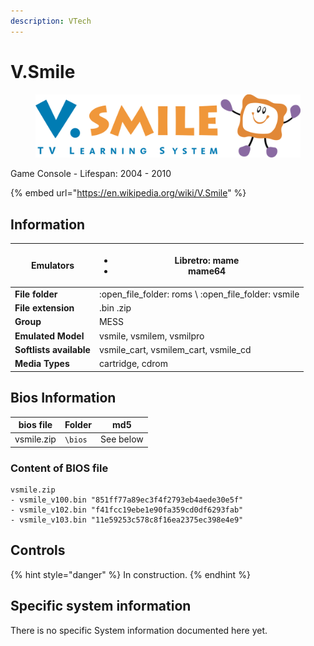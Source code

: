 ```yaml
---
description: VTech
---
```


# V.Smile

<figure><img src="https://raw.githubusercontent.com/fabricecaruso/es-theme-carbon/52ff37c9e265587d006945a2ba695b5a962b3a3d/art/logos/vsmile.svg" alt=""><figcaption></figcaption></figure>

Game Console - Lifespan: 2004 - 2010

{% embed url="https://en.wikipedia.org/wiki/V.Smile" %}

## Information

| **Emulators**           | <ul><li>Libretro: mame</li><li>mame64</li></ul>         |
| ----------------------- | ------------------------------------------------------- |
| **File folder**         | :open\_file\_folder: roms \ :open\_file\_folder: vsmile |
| **File extension**      | .bin .zip                                               |
| **Group**               | MESS                                                    |
| **Emulated Model**      | vsmile, vsmilem, vsmilpro                               |
| **Softlists available** | vsmile\_cart, vsmilem\_cart, vsmile\_cd                 |
| **Media Types**         | cartridge, cdrom                                        |

## Bios Information

| bios file  | Folder  | md5       |
| ---------- | ------- | --------- |
| vsmile.zip | `\bios` | See below |

### Content of BIOS file

```
vsmile.zip
- vsmile_v100.bin "851ff77a89ec3f4f2793eb4aede30e5f"
- vsmile_v102.bin "f41fcc19ebe1e90fa359cd0df6293fab"
- vsmile_v103.bin "11e59253c578c8f16ea2375ec398e4e9"
```

## Controls

{% hint style="danger" %}
In construction.
{% endhint %}

## Specific system information

There is no specific System information documented here yet.
